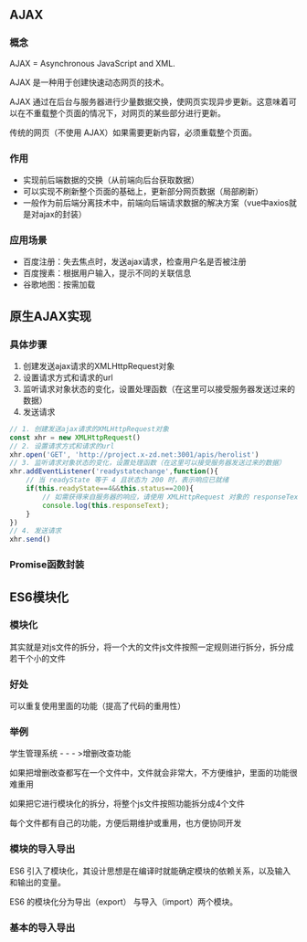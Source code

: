 ## AJAX

### 概念

AJAX = Asynchronous JavaScript and XML.

AJAX 是一种用于创建快速动态网页的技术。

AJAX 通过在后台与服务器进行少量数据交换，使网页实现异步更新。这意味着可以在不重载整个页面的情况下，对网页的某些部分进行更新。

传统的网页（不使用 AJAX）如果需要更新内容，必须重载整个页面。

### 作用

- 实现前后端数据的交换（从前端向后台获取数据）
- 可以实现不刷新整个页面的基础上，更新部分网页数据（局部刷新）
- 一般作为前后端分离技术中，前端向后端请求数据的解决方案（vue中axios就是对ajax的封装）

### 应用场景

- 百度注册：失去焦点时，发送ajax请求，检查用户名是否被注册
- 百度搜素：根据用户输入，提示不同的关联信息
- 谷歌地图：按需加载

## 原生AJAX实现

### 具体步骤

1. 创建发送ajax请求的XMLHttpRequest对象
2. 设置请求方式和请求的url
3. 监听请求对象状态的变化，设置处理函数（在这里可以接受服务器发送过来的数据）
4. 发送请求

```js
// 1. 创建发送ajax请求的XMLHttpRequest对象
const xhr = new XMLHttpRequest()
// 2. 设置请求方式和请求的url
xhr.open('GET', 'http://project.x-zd.net:3001/apis/herolist')
// 3. 监听请求对象状态的变化，设置处理函数（在这里可以接受服务器发送过来的数据）
xhr.addEventListener('readystatechange',function(){
    // 当 readyState 等于 4 且状态为 200 时，表示响应已就绪
    if(this.readyState==4&&this.status==200){
        // 如需获得来自服务器的响应，请使用 XMLHttpRequest 对象的 responseText 或 responseXML 属性。
        console.log(this.responseText);
    }
})
// 4. 发送请求
xhr.send()
```

### Promise函数封装



## ES6模块化

### 模块化

其实就是对js文件的拆分，将一个大的文件js文件按照一定规则进行拆分，拆分成若干个小的文件

### 好处

可以重复使用里面的功能（提高了代码的重用性）

### 举例

学生管理系统 - - - >增删改查功能

如果把增删改查都写在一个文件中，文件就会非常大，不方便维护，里面的功能很难重用

如果把它进行模块化的拆分，将整个js文件按照功能拆分成4个文件

每个文件都有自己的功能，方便后期维护或重用，也方便协同开发

### 模块的导入导出

ES6 引入了模块化，其设计思想是在编译时就能确定模块的依赖关系，以及输入和输出的变量。

ES6 的模块化分为导出（export） 与导入（import）两个模块。

### 基本的导入导出